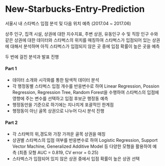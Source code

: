 # New-Starbucks-Entry-Prediction
서울시 내 스타벅스 입점 분석 및 다음 위치 예측 (2017.04 ~ 2017.06)

상주 인구, 집객 시설, 상권에 대한 지수지표, 주변 상권, 유동인구 수 및 직장 인구 수와 같은 상권에 대한 데이터와 스타벅스의 위치를 매칭하여 스타벅스가 입점되어 있는 상권에 대해서 분석하며 아직 스타벅스가 입점되지 않은 곳 중에 입점 확률이 높은 곳을 예측 

두 번에 걸친 분석과 발표 진행

#### Part 1
- 데이터 소개와 시각화를 통한 탐색적 데이터 분석
- 각 행정동별 스타벅스 입점 개수를 반응변수로 하여 Linear Regression, Possion Regression, Regression Tree, Random Forest을 수행하여 스타벅스의 입점에 영향에 주는 변수를 선택하고 입점 후보군 행정동 예측
- 행정동만을 기준으로 하기에는 지나치게 포괄적인 한계점
- 행정동이 아닌 골목 상권으로 나누어 다시 분석 진행

#### Part 2
- 각 스타벅의 위,경도와 가장 가까운 골목 상권을 매칭
- 상권별 스타벅스의 입점 여부를 반응변수로 하여 Logistic Regression, Support Vector Machine, Generalized Additive Model 등 다양한 모형을 활용하여 예측 (최종 모형 AUC = 0.819, CV error = 0.25)
- 스타벅스가 입점되어 있지 않은 상권 중에서 입점 확률이 높은 상권 선택
